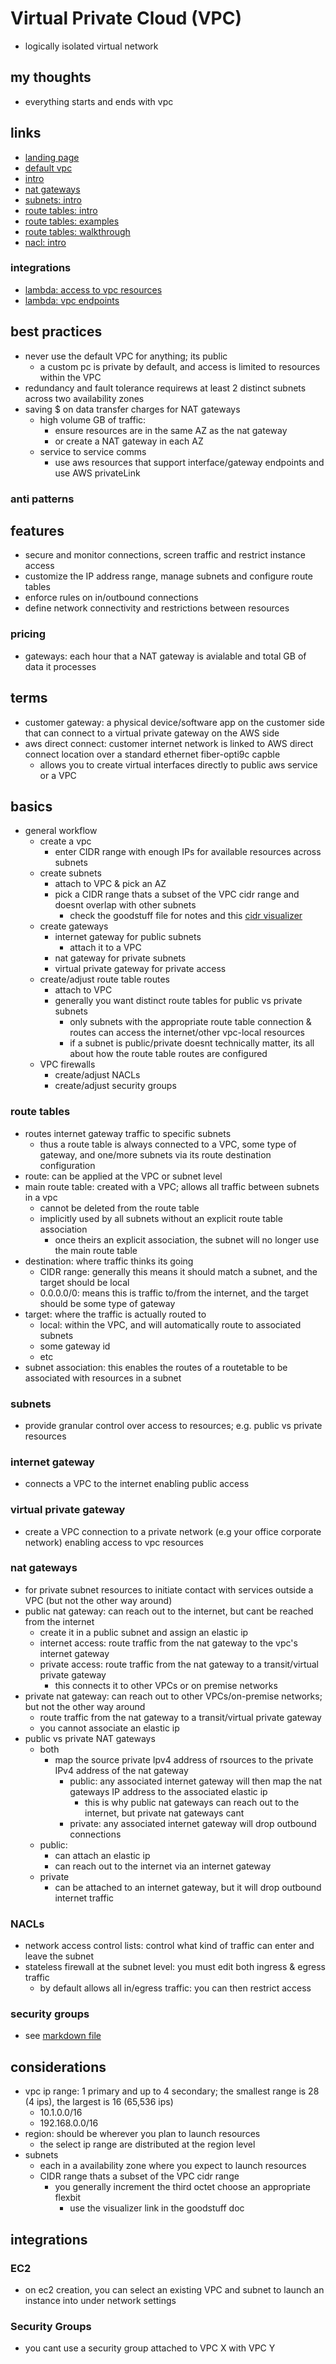 # Virtual Private Cloud (VPC)

- logically isolated virtual network

## my thoughts

- everything starts and ends with vpc

## links

- [landing page](https://aws.amazon.com/vpc/?did=ap_card&trk=ap_card)
- [default vpc](https://docs.aws.amazon.com/vpc/latest/userguide/default-vpc.html)
- [intro](https://docs.aws.amazon.com/vpc/latest/userguide/how-it-works.html)
- [nat gateways](https://docs.aws.amazon.com/vpc/latest/userguide/vpc-nat-gateway.html)
- [subnets: intro](https://docs.aws.amazon.com/vpc/latest/userguide/VPC_Subnets.html)
- [route tables: intro](https://docs.aws.amazon.com/vpc/latest/userguide/VPC_Route_Tables.html)
- [route tables: examples](https://docs.aws.amazon.com/vpc/latest/userguide/route-table-options.html)
- [route tables: walkthrough](https://docs.aws.amazon.com/vpc/latest/userguide/WorkWithRouteTables.html)
- [nacl: intro](https://docs.aws.amazon.com/vpc/latest/userguide/vpc-network-acls.html)

### integrations

- [lambda: access to vpc resources](https://docs.aws.amazon.com/lambda/latest/dg/configuration-vpc.html)
- [lambda: vpc endpoints](https://docs.aws.amazon.com/lambda/latest/dg/configuration-vpc-endpoints.html)

## best practices

- never use the default VPC for anything; its public
  - a custom pc is private by default, and access is limited to resources within the VPC
- redundancy and fault tolerance requirews at least 2 distinct subnets across two availability zones
- saving $ on data transfer charges for NAT gateways
  - high volume GB of traffic:
    - ensure resources are in the same AZ as the nat gateway
    - or create a NAT gateway in each AZ
  - service to service comms
    - use aws resources that support interface/gateway endpoints and use AWS privateLink

### anti patterns

## features

- secure and monitor connections, screen traffic and restrict instance access
- customize the IP address range, manage subnets and configure route tables
- enforce rules on in/outbound connections
- define network connectivity and restrictions between resources

### pricing

- gateways: each hour that a NAT gateway is avialable and total GB of data it processes

## terms

- customer gateway: a physical device/software app on the customer side that can connect to a virtual private gateway on the AWS side
- aws direct connect: customer internet network is linked to AWS direct connect location over a standard ethernet fiber-opti9c capble
  - allows you to create virtual interfaces directly to public aws service or a VPC

## basics

- general workflow
  - create a vpc
    - enter CIDR range with enough IPs for available resources across subnets
  - create subnets
    - attach to VPC & pick an AZ
    - pick a CIDR range thats a subset of the VPC cidr range and doesnt overlap with other subnets
      - check the goodstuff file for notes and this [cidr visualizer](https://cidr.xyz/)
  - create gateways
    - internet gateway for public subnets
      - attach it to a VPC
    - nat gateway for private subnets
    - virtual private gateway for private access
  - create/adjust route table routes
    - attach to VPC
    - generally you want distinct route tables for public vs private subnets
      - only subnets with the appropriate route table connection & routes can access the internet/other vpc-local resources
      - if a subnet is public/private doesnt technically matter, its all about how the route table routes are configured
  - VPC firewalls
    - create/adjust NACLs
    - create/adjust security groups

### route tables

- routes internet gateway traffic to specific subnets
  - thus a route table is always connected to a VPC, some type of gateway, and one/more subnets via its route destination configuration
- route: can be applied at the VPC or subnet level
- main route table: created with a VPC; allows all traffic between subnets in a vpc
  - cannot be deleted from the route table
  - implicitly used by all subnets without an explicit route table association
    - once theirs an explicit association, the subnet will no longer use the main route table
- destination: where traffic thinks its going
  - CIDR range: generally this means it should match a subnet, and the target should be local
  - 0.0.0.0/0: means this is traffic to/from the internet, and the target should be some type of gateway
- target: where the traffic is actually routed to
  - local: within the VPC, and will automatically route to associated subnets
  - some gateway id
  - etc
- subnet association: this enables the routes of a routetable to be associated with resources in a subnet

### subnets

- provide granular control over access to resources; e.g. public vs private resources

### internet gateway

- connects a VPC to the internet enabling public access

### virtual private gateway

- create a VPC connection to a private network (e.g your office corporate network) enabling access to vpc resources

### nat gateways

- for private subnet resources to initiate contact with services outside a VPC (but not the other way around)
- public nat gateway: can reach out to the internet, but cant be reached from the internet
  - create it in a public subnet and assign an elastic ip
  - internet access: route traffic from the nat gateway to the vpc's internet gateway
  - private access: route traffic from the nat gateway to a transit/virtual private gateway
    - this connects it to other VPCs or on premise networks
- private nat gateway: can reach out to other VPCs/on-premise networks; but not the other way around
  - route traffic from the nat gateway to a transit/virtual private gateway
  - you cannot associate an elastic ip
- public vs private NAT gateways
  - both
    - map the source private Ipv4 address of rsources to the private IPv4 address of the nat gateway
      - public: any associated internet gateway will then map the nat gateways IP address to the associated elastic ip
        - this is why public nat gateways can reach out to the internet, but private nat gateways cant
      - private: any associated internet gateway will drop outbound connections
  - public:
    - can attach an elastic ip
    - can reach out to the internet via an internet gateway
  - private
    - can be attached to an internet gateway, but it will drop outbound internet traffic

### NACLs

- network access control lists: control what kind of traffic can enter and leave the subnet
- stateless firewall at the subnet level: you must edit both ingress & egress traffic
  - by default allows all in/egress traffic: you can then restrict access

### security groups

- see [markdown file](./securitygroups.md)

## considerations

- vpc ip range: 1 primary and up to 4 secondary; the smallest range is 28 (4 ips), the largest is 16 (65,536 ips)
  - 10.1.0.0/16
  - 192.168.0.0/16
- region: should be wherever you plan to launch resources
  - the select ip range are distributed at the region level
- subnets
  - each in a availability zone where you expect to launch resources
  - CIDR range thats a subset of the VPC cidr range
    - you generally increment the third octet choose an appropriate flexbit
      - use the visualizer link in the goodstuff doc

## integrations

### EC2

- on ec2 creation, you can select an existing VPC and subnet to launch an instance into under network settings

### Security Groups

- you cant use a security group attached to VPC X with VPC Y
